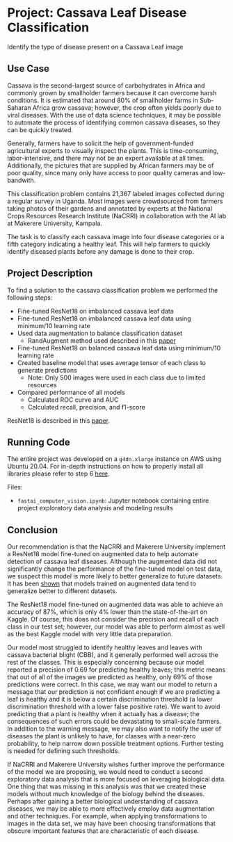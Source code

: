 # Project: Cassava Leaf Disease Classification
Identify the type of disease present on a Cassava Leaf image

## Use Case
Cassava is the second-largest source of carbohydrates in Africa and commonly grown by smallholder farmers because it can overcome harsh conditions. It is estimated that around 80% of smallholder farms in Sub-Saharan Africa grow cassava; however, the crop often yields poorly due to viral diseases. With the use of data science techniques, it may be possible to automate the process of identifying common cassava diseases, so they can be quickly treated.

Generally, farmers have to solicit the help of government-funded agricultural experts to visually inspect the plants. This is time-consuming, labor-intensive, and there may not be an expert available at all times. Additionally, the pictures that are supplied by African farmers may be of poor quality, since many only have access to poor quality cameras and low-bandwith.

This classification problem contains 21,367 labeled images collected during a regular survey in Uganda. Most images were crowdsourced from farmers taking photos of their gardens and annotated by experts at the National Crops Resources Research Institute (NaCRRI) in collaboration with the AI lab at Makerere University, Kampala.

The task is to classify each cassava image into four disease categories or a fifth category indicating a healthy leaf. This will help farmers to quickly identify diseased plants before any damage is done to their crop.


## Project Description

To find a solution to the cassava classification problem we performed the following steps:

- Fine-tuned ResNet18 on imbalanced cassava leaf data
- Fine-tuned ResNet18 on imbalanced cassava leaf data using minimum/10 learning rate
- Used data augmentation to balance classification dataset
  - RandAugment method used described in this [paper](https://arxiv.org/pdf/1909.13719.pdf)
- Fine-tuned ResNet18 on balanced cassava leaf data using minimum/10 learning rate
- Created baseline model that uses average tensor of each class to generate predictions
  - Note: Only 500 images were used in each class due to limited resources
- Compared performance of all models
  - Calculated ROC curve and AUC
  - Calculated recall, precision, and f1-score

ResNet18 is described in this [paper](https://arxiv.org/pdf/1512.03385.pdf).

## Running Code

The entire project was developed on a `g4dn.xlarge` instance on AWS using Ubuntu 20.04.
For in-depth instructions on how to properly install all libraries please refer to step 6 [here](https://course.fast.ai/start_aws).

Files:
- `fastai_computer_vision.ipynb`: Jupyter notebook containing entire project exploratory data analysis and modeling results

## Conclusion

Our recommendation is that the NaCRRI and Makerere University implement a ResNet18 model fine-tuned on augmented data to help automate detection of cassava leaf diseases. Although the augmented data did not significantly change the performance of the fine-tuned model on test data, we suspect this model is more likely to better generalize to future datasets. It has been [shown](https://arxiv.org/pdf/1904.12848.pdf) that models trained on augmented data tend to generalize better to different datasets. 

The ResNet18 model fine-tuned on augmented data was able to achieve an accuracy of 87%, which is only 4% lower than the state-of-the-art on Kaggle. Of course, this does not consider the precision and recall of each class in our test set; however, our model was able to perform almost as well as the best Kaggle model with very little data preparation. 

Our model most struggled to identify healthy leaves and leaves with cassava bacterial blight (CBB), and it generally performed well across the rest of the classes. This is especially concerning because our model reported a precision of 0.69 for predicting healthy leaves; this metric means that out of all of the images we predicted as healthy, only 69% of those predictions were correct. In this case, we may want our model to return a message that our prediction is not confident enough if we are predicting a leaf is healthy and it is below a certain discrimination threshold (a lower discrimination threshold with a lower false positive rate). We want to avoid predicting that a plant is healthy when it actually has a disease; the consequences of such errors could be devastating to small-scale farmers. In addition to the warning message, we may also want to notify the user of diseases the plant is unlikely to have, for classes with a near-zero probability, to help narrow down possible treatment options. Further testing is needed for defining such thresholds.

If NaCRRI and Makerere University wishes further improve the performance of the model we are proposing, we would need to conduct a second exploratory data analysis that is more focused on leveraging biological data. One thing that was missing in this analysis was that we created these models without much knowledge of the biology behind the diseases. Perhaps after gaining a better biological understanding of cassava diseases, we may be able to more effectively employ data augmentation and other techniques. For example, when applying transformations to images in the data set, we may have been choosing transformations that obscure important features that are characteristic of each disease.
